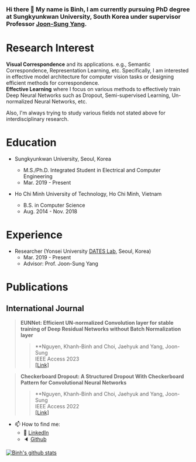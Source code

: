 ### Hi there 👋 My name is Binh, I am currently pursuing PhD degree at Sungkyunkwan University, South Korea under supervisor Professor [Joon-Sung Yang](https://sites.google.com/yonsei.ac.kr/dates/people).

# Research Interest
**Visual Correspondence** and its applications. e.g., Semantic Correspondence, Representation Learning, etc. Specifically, I am interested in effective model architecture for computer vision tasks or designing efficient methods for correspondence. <br>
**Effective Learning** where I focus on various methods to effectively train Deep Neural Networks such as Dropout, Semi-supervised Learning, Un-normalized Neural Networks, etc.

Also, I'm always trying to study various fields not stated above for interdisciplinary research.

# Education

* Sungkyunkwan University, Seoul, Korea
  * M.S./Ph.D. Integrated Student in Electrical and Computer Engineering
  * Mar. 2019 - Present

* Ho Chi Minh University of Technology, Ho Chi Minh, Vietnam
  * B.S. in Computer Science
  * Aug. 2014 - Nov. 2018

# Experience

* Researcher (Yonsei University <a href="https://sites.google.com/yonsei.ac.kr/dates/home">DATES Lab</a>, Seoul, Korea)
  * Mar. 2019 - Present
  * Advisor: Prof. Joon-Sung Yang

# Publications

## International Journal

> **EUNNet: Efficient UN-normalized Convolution layer for stable training of Deep Residual Networks without Batch Normalization layer**<br>
>> **Nguyen, Khanh-Binh and Choi, Jaehyuk and Yang, Joon-Sung<br>
>> IEEE Access 2023 <br>
>> <a href="https://ieeexplore.ieee.org/document/xxx">[Link]</a>

> **Checkerboard Dropout: A Structured Dropout With Checkerboard Pattern for Convolutional Neural Networks**<br>
>> **Nguyen, Khanh-Binh and Choi, Jaehyuk and Yang, Joon-Sung<br>
>> IEEE Access 2022 <br>
>> <a href="https://ieeexplore.ieee.org/document/9828384">[Link]</a>
<!-- 
## International Conference

> **Neural Matching Fields: Implicit Representation of Matching Fields for Visual Correspondence**<br>
>> Sunghwan Hong, Jisu Nam, **Seokju Cho**, Susung Hong,  Sangryul Jeon, Dongbo Min, and Seungryong Kim<br>
>> Neural Information Processing Systems (**NeurIPS**), 2022.<br>
>> <a href="https://ku-cvlab.github.io/NeMF/">[Project Page]</a> <a href="https://arxiv.org/abs/2210.02689">[arXiv]</a> 

> **MIDMs: Matching Interleaved Diffusion Models for Exemplar-based Image Translation**<br>
>> Junyoung Seo\*, Gyuseong Lee\*, **Seokju Cho**, Jiyoung Lee, Seungryong Kim<br>
>> ArXiv Preprint, 2022.<br>
>> <a href="https://ku-cvlab.github.io/MIDMs/">[Project Page]</a> <a href="https://arxiv.org/abs/2209.11047">[arXiv]</a> 

> **Integrative Feature and Cost Aggregation with Transformers for Dense Correspondence**<br>
>> Sunghwan Hong\*, **Seokju Cho**\*, Seungryong Kim, Stephen Lin<br>
>> ArXiv Preprint, 2022.<br>
>> <a href="https://arxiv.org/abs/2209.08742">[arXiv]</a> 

> **Cost Aggregation with 4D Convolutional Swin Transformer for Few-Shot Segmentation**<br>
>> Sunghwan Hong*, **Seokju Cho**\*, Jisu Nam, Stephen Lin, and Seungryong Kim<br>
>> European Conference on Computer Vision (**ECCV**), 2022.<br>
>> <a href="https://seokju-cho.github.io/VAT/">[Project Page]</a> <a href="https://arxiv.org/abs/2207.10866">[arXiv]</a> 
<a href="https://github.com/Seokju-Cho/Volumetric-Aggregation-Transformer">[Github]</a>

**AggMatch: Aggregating Pseudo Labels for Semi-Supervised Learning**<br>
>> Jiwon Kim\*, Kwangrok Ryoo\*, Gyuseong Lee, **Seokju Cho**, Junyoung Seo, Daehwan Kim, Hansang Cho, and Seungryong Kim (Under Review)<br>
>> ArXiv Preprint, 2021.<br>
>> <a href="https://arxiv.org/abs/2201.10444">[arXiv]</a>

> **CATs: Cost Aggregation Transformers for Visual Correspondence**
>> **Seokju Cho**\*, Sunghwan Hong*, Sangryul Jeon, Yunsung Lee, Kwanghoon Sohn, and Seungryong Kim<br>
>> Neural Information Processing Systems (**NeurIPS**), 2021.<br>
>> <a href="https://sunghwanhong.github.io/CATs/">[Project Page]</a> <a href="https://arxiv.org/abs/2106.02520">[arXiv]</a> <a href="https://github.com/SunghwanHong/Cost-Aggregation-transformers">[Github]</a> -->
  
- 📫 How to find me: 
  - :office: [LinkedIn](https://www.linkedin.com/in/binh-nguyen-45a4a6b6/)
  - :speaker: [Github](https://github.com/beandkay)

[![Binh's github stats](https://github-readme-stats-git-masterrstaa-rickstaa.vercel.app/api?username=beandkay&count_private=true&show_icons=true&theme=synthwave&hide_rank=false)](https://github.com/anuraghazra/github-readme-stats)

